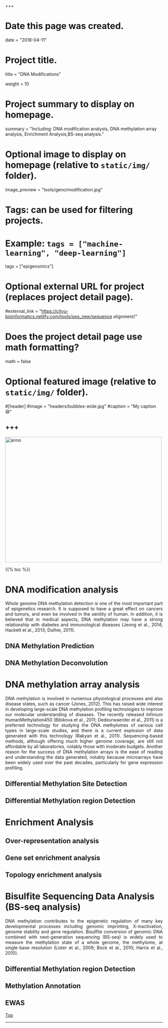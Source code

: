+++
# Date this page was created.
date = "2018-04-11"

# Project title.
 title = "DNA Modifications"

weight = 10
# Project summary to display on homepage.
summary = "Including: DNA modification analysis, DNA methylation array analysis, Enrichment Analysis,BS-seq analysis."

# Optional image to display on homepage (relative to `static/img/` folder).
image_preview = "tools/geno/modification.jpg"

# Tags: can be used for filtering projects.
# Example: `tags = ["machine-learning", "deep-learning"]`
tags = ["epigenomics"]

# Optional external URL for project (replaces project detail page).
#external_link = "https://cityu-bioinformatics.netlify.com/tools/seq_new/sequence alignment/"


# Does the project detail page use math formatting?
math = false

# Optional featured image (relative to `static/img/` folder).
#[header]
#image = "headers/bubbles-wide.jpg"
#caption = "My caption :smile:"


+++
---

<img src="/img/tools/geno/modification.jpg"  width="500" height="400" alt="anno" align="center">

<span id="top"></span>

{{% toc %}}

# DNA modification analysis

<p align="justify">Whole genome DNA methylation detection is one of the most important part of epigenetics research. It is supposed to have a great effect on cancers and tumors, and even be involved in the senility of human. In addition, it is believed that in medical aspects, DNA methylation may have a strong relationship with diabetes and immunological diseases (Jeong et al., 2014; Hackett et al., 2013; Duthie, 2011). 

## DNA Methylation Prediction 

## DNA Methylation Deconvolution 

# DNA methylation array analysis

<p align="justify">DNA methylation is involved in numerous physiological processes and also disease states, such as cancer (Jones, 2012). This has raised wide interest in developing large-scale DNA methylation profiling technologies to improve our molecular understanding of diseases. The recently released Infinium HumanMethylation450 (Bibikova et al., 2011; Dedeurwaerder et al., 2011) is a preferred technology for studying the DNA methylomes of various cell types in large-scale studies, and there is a current explosion of data generated with this technology (Rakyan et al., 2011). Sequencing-based methods, although offering much higher genome coverage, are still not affordable by all laboratories, notably those with moderate budgets. Another reason for the success of DNA methylation arrays is the ease of reading and understanding the data generated, notably because microarrays have been widely used over the past decades, particularly for gene expression profiling.

## Differential Methylation Site Detection

## Differential Methylation region Detection

# Enrichment Analysis

## Over-representation analysis

## Gene set enrichment analysis

## Topology enrichment analysis

# Bisulfite Sequencing Data Analysis (BS-seq analysis)

<p align="justify">DNA methylation contributes to the epigenetic regulation of many key developmental processes including genomic imprinting, X-inactivation, genome stability and gene regulation. Bisulfite conversion of genomic DNA combined with next-generation sequencing (BS-seq) is widely used to measure the methylation state of a whole genome, the methylome, at single-base resolution (Lister et al., 2009; Bock et al., 2010; Harris et al., 2010).

## Differential Methylation region Detection

## Methylation Annotation

## EWAS

[<i class="fa fa-hand-o-up fa-1x "></i>Top](#top)

---